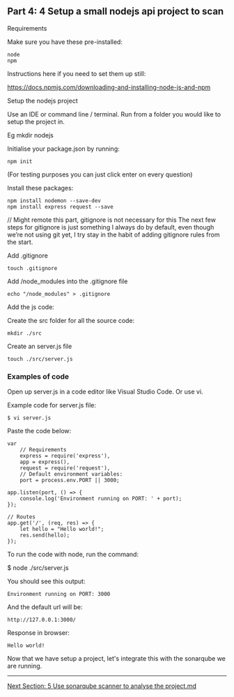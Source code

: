 ## Part 4: 4 Setup a small nodejs api project to scan

Requirements

Make sure you have these pre-installed:

```
node
npm
```

Instructions here if you need to set them up still:

https://docs.npmjs.com/downloading-and-installing-node-js-and-npm


Setup the nodejs project

Use an IDE or command line / terminal. Run from a folder you would like to setup the project in.

Eg mkdir nodejs

Initialise your package.json by running:

```
npm init
```

(For testing purposes you can just click enter on every question)

Install these packages:

```
npm install nodemon --save-dev
npm install express request --save
```


// Might remote this part, gitignore is not necessary for this
The next few steps for gitignore is just something I always do by default, even though we’re not using git yet, I try stay in the habit of adding gitignore rules from the start.

Add .gitignore

```
touch .gitignore
```

Add /node_modules into the .gitignore file

```
echo "/node_modules" > .gitignore
```


Add the js code: 

Create the src folder for all the source code:

```
mkdir ./src
```

Create an server.js file

```
touch ./src/server.js
```

### Examples of code

Open up server.js in a code editor like Visual Studio Code. Or use vi.

Example code for server.js file:

```
$ vi server.js
```

Paste the code below:

```
var
    // Requirements
    express = require('express'),
    app = express(),
    request = require('request'),
    // Default environment variables:
    port = process.env.PORT || 3000;

app.listen(port, () => {
    console.log('Environment running on PORT: ' + port);
});

// Routes
app.get('/', (req, res) => {
    let hello = "Hello world!";
    res.send(hello);
});
```

To run the code with node, run the command:

$ node ./src/server.js

You should see this output:

```
Environment running on PORT: 3000
```

And the default url will be:

```
http://127.0.0.1:3000/
```

Response in browser:

```
Hello world!
```


Now that we have setup a project, let's integrate this with the sonarqube we are running.

----

[Next Section: 5 Use sonarqube scanner to analyse the project.md](https://github.com/CariZa/sonarqube-walkthrough/blob/master/walkthrough/6%20Add%20linting.md)

